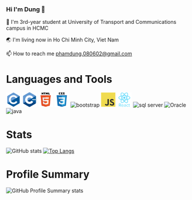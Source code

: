 ### Hi I'm Dung 👋

<!--
**PhamDung2k2/phamdung2k2** is a ✨ _special_ ✨ repository because its `README.md` (this file) appears on your GitHub profile.

Here are some ideas to get you started:

- 🔭 I’m currently working on ...
- 🌱 I’m currently learning ...
- 👯 I’m looking to collaborate on ...
- 🤔 I’m looking for help with ...
- 💬 Ask me about ...
- 📫 How to reach me: ...
- 😄 Pronouns: ...
- ⚡ Fun fact: ...
-->
🌱 I'm 3rd-year student at University of Transport and Communications campus in HCMC

🌏 I'm living now in Ho Chi Minh City, Viet Nam

📫 How to reach me phamdung.080602@gmail.com
<!--
![snake svg](https://github.com/PhamDung2k2/PhamDung2k2/blob/output/github-contribution-grid-snake.svg)-->
# Languages and Tools
<img src="https://raw.githubusercontent.com/devicons/devicon/master/icons/c/c-original.svg" alt="c" width="40" height="40"/> <img src="https://raw.githubusercontent.com/devicons/devicon/master/icons/cplusplus/cplusplus-original.svg" alt="cplusplus" width="40" height="40"/> <img src="https://raw.githubusercontent.com/devicons/devicon/master/icons/html5/html5-original-wordmark.svg" alt="html5" width="40" height="40"/> <img src="https://raw.githubusercontent.com/devicons/devicon/master/icons/css3/css3-original-wordmark.svg" alt="css3" width="40" height="40"/> <img src="https://upload.wikimedia.org/wikipedia/commons/b/b2/Bootstrap_logo.svg" alt="bootstrap" width="45" height="40"/> <img src="https://raw.githubusercontent.com/devicons/devicon/master/icons/javascript/javascript-original.svg" alt="javascript" width="40" height="40"/> <img src="https://raw.githubusercontent.com/devicons/devicon/master/icons/react/react-original-wordmark.svg" alt="react" width="40" height="40"/> <img src="https://www.svgrepo.com/show/303229/microsoft-sql-server-logo.svg" alt="sql server" width="40" height="40"/> <img src="https://www.vectorlogo.zone/logos/oracle/oracle-ar21.svg" alt="Oracle" width="60" height="40"/> 
<img src="https://www.vectorlogo.zone/logos/java/java-icon.svg" alt="java" width="60" height="40"/>

# Stats
![GitHub stats](https://github-readme-stats.vercel.app/api?username=PhamDung2k2&theme=tokyonight&show_icons=true)
[![Top Langs](https://github-readme-stats.vercel.app/api/top-langs/?username=PhamDung2k2&layout=compact&theme=tokyonight)](https://github.com/PhamDung2k2/github-readme-stats)
# Profile Summary
![GitHub Profile Summary stats](https://github-profile-summary-cards.vercel.app/api/cards/profile-details?username=PhamDung2k2&theme=tokyonight&show_icons=true)
